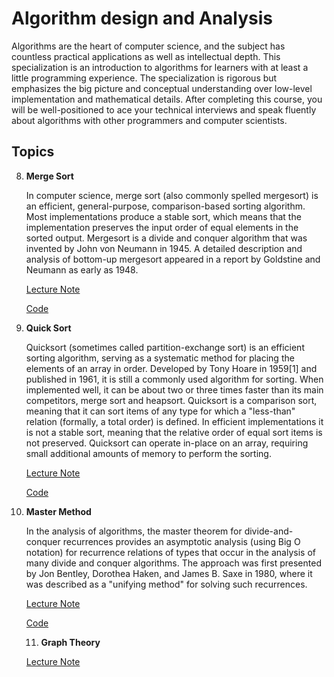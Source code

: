# Algorithm design and Analysis 

Algorithms are the heart of computer science, and the subject has countless practical applications as well as intellectual depth. This specialization is an introduction to algorithms for learners with at least a little programming experience. The specialization is rigorous but emphasizes the big picture and conceptual understanding over low-level implementation and mathematical details. After completing this course, you will be well-positioned to ace your technical interviews and speak fluently about algorithms with other programmers and computer scientists.


## Topics

08. **Merge Sort**

	In computer science, merge sort (also commonly spelled mergesort) is an efficient, general-purpose, comparison-based sorting algorithm. Most implementations produce a stable sort, which means that the implementation preserves the input order of equal elements in the sorted output. Mergesort is a divide and conquer algorithm that was invented by John von Neumann in 1945. A detailed description and analysis of bottom-up mergesort appeared in a report by Goldstine and Neumann as early as 1948.

	[Lecture Note](Lecture/08/l)
	
	[Code](Lecture/08/e)

09. **Quick Sort**

	Quicksort (sometimes called partition-exchange sort) is an efficient sorting algorithm, serving as a systematic method for placing the elements of an array in order. Developed by Tony Hoare in 1959[1] and published in 1961, it is still a commonly used algorithm for sorting. When implemented well, it can be about two or three times faster than its main competitors, merge sort and heapsort.
	Quicksort is a comparison sort, meaning that it can sort items of any type for which a "less-than" relation (formally, a total order) is defined. In efficient implementations it is not a stable sort, meaning that the relative order of equal sort items is not preserved. Quicksort can operate in-place on an array, requiring small additional amounts of memory to perform the sorting.

	[Lecture Note](Lecture/09/l)
	
	[Code](Lecture/09/e)

10. **Master Method**

	In the analysis of algorithms, the master theorem for divide-and-conquer recurrences provides an asymptotic analysis (using Big O notation) for recurrence relations of types that occur in the analysis of many divide and conquer algorithms. The approach was first presented by Jon Bentley, Dorothea Haken, and James B. Saxe in 1980, where it was described as a "unifying method" for solving such recurrences.

	[Lecture Note](Lecture/10/l)
	
	[Code](Lecture/10/e)

	11. **Graph Theory**

	

	[Lecture Note](Lecture/11/l.pdf)
	